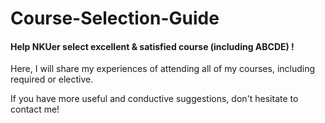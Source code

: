 # Course-Selection-Guide
#### Help NKUer select excellent &amp; satisfied course (including ABCDE) !

Here, I will share my experiences of attending all of my courses, including required or elective. 

If you have more useful and conductive suggestions, don't hesitate to contact me! 

